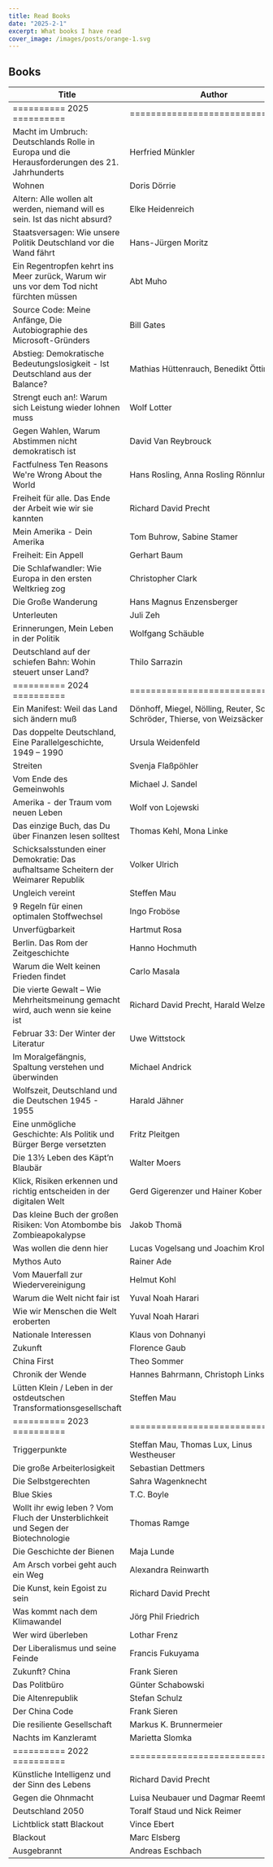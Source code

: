 ```yaml
---
title: Read Books
date: "2025-2-1"
excerpt: What books I have read
cover_image: /images/posts/orange-1.svg
---
```


## Books

| Title                                                                                         | Author                                                                       |
| --------------------------------------------------------------------------------------------- | ---------------------------------------------------------------------------- |
| ========== 2025 ==========                                                                    | ================================                                             |
| Macht im Umbruch: Deutschlands Rolle in Europa und die Herausforderungen des 21. Jahrhunderts | Herfried Münkler                                                             |
| Wohnen                                                                                        | Doris Dörrie                                                                 |
| Altern: Alle wollen alt werden, niemand will es sein. Ist das nicht absurd?                   | Elke Heidenreich                                                             |
| Staatsversagen: Wie unsere Politik Deutschland vor die Wand fährt                             | Hans-Jürgen Moritz                                                           |
| Ein Regentropfen kehrt ins Meer zurück, Warum wir uns vor dem Tod nicht fürchten müssen       | Abt Muho                                                                     |
| Source Code: Meine Anfänge, Die Autobiographie des Microsoft-Gründers                         | Bill Gates                                                                   |
| Abstieg: Demokratische Bedeutungslosigkeit - Ist Deutschland aus der Balance?                 | Mathias Hüttenrauch, Benedikt Ötting                                         |
| Strengt euch an!: Warum sich Leistung wieder lohnen muss                                      | Wolf Lotter                                                                  |
| Gegen Wahlen, Warum Abstimmen nicht demokratisch ist                                          | David Van Reybrouck                                                          |
| Factfulness Ten Reasons We're Wrong About the World                                           | Hans Rosling, Anna Rosling Rönnlund                                          |
| Freiheit für alle. Das Ende der Arbeit wie wir sie kannten                                    | Richard David Precht                                                         |
| Mein Amerika - Dein Amerika                                                                   | Tom Buhrow, Sabine Stamer                                                    |
| Freiheit: Ein Appell                                                                          | Gerhart Baum                                                                 |
| Die Schlafwandler: Wie Europa in den ersten Weltkrieg zog                                     | Christopher Clark                                                            |
| Die Große Wanderung                                                                           | Hans Magnus Enzensberger                                                     |
| Unterleuten                                                                                   | Juli Zeh                                                                     |
| Erinnerungen, Mein Leben in der Politik                                                       | Wolfgang Schäuble                                                            |
| Deutschland auf der schiefen Bahn: Wohin steuert unser Land?                                  | Thilo Sarrazin                                                               |
| ========== 2024 ==========                                                                    | ================================                                             |
| Ein Manifest: Weil das Land sich ändern muß                                                   | Dönhoff, Miegel, Nölling, Reuter, Schmidt, Schröder, Thierse, von Weizsäcker |
| Das doppelte Deutschland, Eine Parallelgeschichte, 1949 – 1990                                | Ursula Weidenfeld                                                            |
| Streiten                                                                                      | Svenja Flaßpöhler                                                            |
| Vom Ende des Gemeinwohls                                                                      | Michael J. Sandel                                                            |
| Amerika - der Traum vom neuen Leben                                                           | Wolf von Lojewski                                                            |
| Das einzige Buch, das Du über Finanzen lesen solltest                                         | Thomas Kehl, Mona Linke                                                      |
| Schicksalsstunden einer Demokratie: Das aufhaltsame Scheitern der Weimarer Republik           | Volker Ulrich                                                                |
| Ungleich vereint                                                                              | Steffen Mau                                                                  |
| 9 Regeln für einen optimalen Stoffwechsel                                                     | Ingo Froböse                                                                 |
| Unverfügbarkeit                                                                               | Hartmut Rosa                                                                 |
| Berlin. Das Rom der Zeitgeschichte                                                            | Hanno Hochmuth                                                               |
| Warum die Welt keinen Frieden findet                                                          | Carlo Masala                                                                 |
| Die vierte Gewalt – Wie Mehrheitsmeinung gemacht wird, auch wenn sie keine ist                | Richard David Precht, Harald Welzer                                          |
| Februar 33: Der Winter der Literatur                                                          | Uwe Wittstock                                                                |
| Im Moralgefängnis, Spaltung verstehen und überwinden                                          | Michael Andrick                                                              |
| Wolfszeit, Deutschland und die Deutschen 1945 - 1955                                          | Harald Jähner                                                                |
| Eine unmögliche Geschichte: Als Politik und Bürger Berge versetzten                           | Fritz Pleitgen                                                               |
| Die 13½ Leben des Käpt’n Blaubär                                                              | Walter Moers                                                                 |
| Klick, Risiken erkennen und richtig entscheiden in der digitalen Welt                         | Gerd Gigerenzer und Hainer Kober                                             |
| Das kleine Buch der großen Risiken: Von Atombombe bis Zombieapokalypse                        | Jakob Thomä                                                                  |
| Was wollen die denn hier                                                                      | Lucas Vogelsang und Joachim Krol                                             |
| Mythos Auto                                                                                   | Rainer Ade                                                                   |
| Vom Mauerfall zur Wiedervereinigung                                                           | Helmut Kohl                                                                  |
| Warum die Welt nicht fair ist                                                                 | Yuval Noah Harari                                                            |
| Wie wir Menschen die Welt eroberten                                                           | Yuval Noah Harari                                                            |
| Nationale Interessen                                                                          | Klaus von Dohnanyi                                                           |
| Zukunft                                                                                       | Florence Gaub                                                                |
| China First                                                                                   | Theo Sommer                                                                  |
| Chronik der Wende                                                                             | Hannes Bahrmann, Christoph Links                                             |
| Lütten Klein / Leben in der ostdeutschen Transformationsgesellschaft                          | Steffen Mau                                                                  |
| ========== 2023 ==========                                                                    | ================================                                             |
| Triggerpunkte                                                                                 | Steffan Mau, Thomas Lux, Linus Westheuser                                    |
| Die große Arbeiterlosigkeit                                                                   | Sebastian Dettmers                                                           |
| Die Selbstgerechten                                                                           | Sahra Wagenknecht                                                            |
| Blue Skies                                                                                    | T.C. Boyle                                                                   |
| Wollt ihr ewig leben ? Vom Fluch der Unsterblichkeit und Segen der Biotechnologie             | Thomas Ramge                                                                 |
| Die Geschichte der Bienen                                                                     | Maja Lunde                                                                   |
| Am Arsch vorbei geht auch ein Weg                                                             | Alexandra Reinwarth                                                          |
| Die Kunst, kein Egoist zu sein                                                                | Richard David Precht                                                         |
| Was kommt nach dem Klimawandel                                                                | Jörg Phil Friedrich                                                          |
| Wer wird überleben                                                                            | Lothar Frenz                                                                 |
| Der Liberalismus und seine Feinde                                                             | Francis Fukuyama                                                             |
| Zukunft? China                                                                                | Frank Sieren                                                                 |
| Das Politbüro                                                                                 | Günter Schabowski                                                            |
| Die Altenrepublik                                                                             | Stefan Schulz                                                                |
| Der China Code                                                                                | Frank Sieren                                                                 |
| Die resiliente Gesellschaft                                                                   | Markus K. Brunnermeier                                                       |
| Nachts im Kanzleramt                                                                          | Marietta Slomka                                                              |
| ========== 2022 ==========                                                                    | ================================                                             |
| Künstliche Intelligenz und der Sinn des Lebens                                                | Richard David Precht                                                         |
| Gegen die Ohnmacht                                                                            | Luisa Neubauer und Dagmar Reemtsma                                           |
| Deutschland 2050                                                                              | Toralf Staud und Nick Reimer                                                 |
| Lichtblick statt Blackout                                                                     | Vince Ebert                                                                  |
| Blackout                                                                                      | Marc Elsberg                                                                 |
| Ausgebrannt                                                                                   | Andreas Eschbach                                                             |
